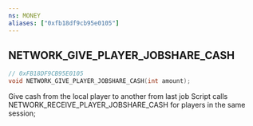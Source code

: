 ```yaml
---
ns: MONEY
aliases: ["0xfb18df9cb95e0105"]
---
```

## NETWORK_GIVE_PLAYER_JOBSHARE_CASH

```c
// 0xFB18DF9CB95E0105
void NETWORK_GIVE_PLAYER_JOBSHARE_CASH(int amount);
```

Give cash from the local player to another from last job Script calls NETWORK_RECEIVE_PLAYER_JOBSHARE_CASH for players in the same session;

